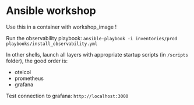 # Ansible workshop

Use this in a container with workshop_image !

Run the observability playbook: `ansible-playbook -i inventories/prod playbooks/install_observability.yml`

In other shells, launch all layers with appropriate startup scripts (in `/scripts` folder), the good order is:

- otelcol
- prometheus
- grafana

Test connection to grafana: `http://localhost:3000`